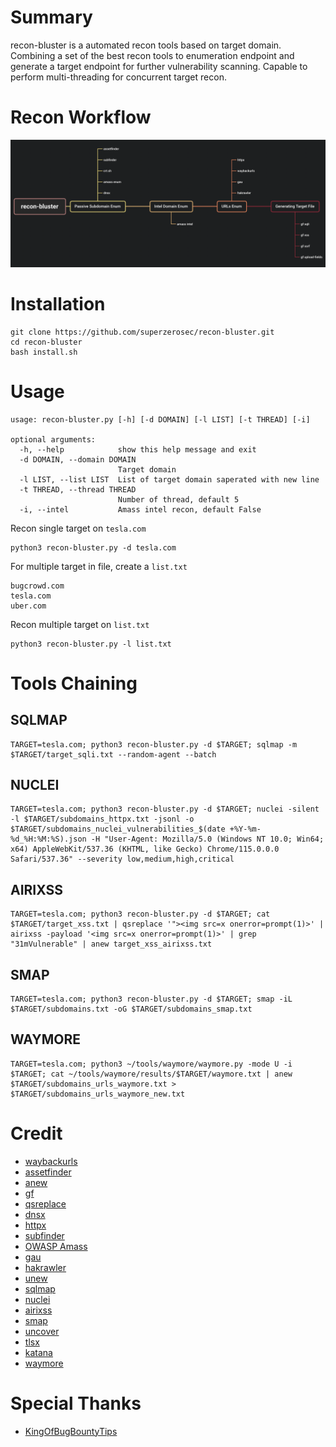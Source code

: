 # Summary
recon-bluster is a automated recon tools based on target domain. Combining a set of the best recon tools to enumeration endpoint and generate a target endpoint for further vulnerability scanning. Capable to perform multi-threading for concurrent target recon.
# Recon Workflow
![Alt text](images/xmind.png "recon workflow")
# Installation
```shell
git clone https://github.com/superzerosec/recon-bluster.git
cd recon-bluster
bash install.sh
```
# Usage
```shell
usage: recon-bluster.py [-h] [-d DOMAIN] [-l LIST] [-t THREAD] [-i]

optional arguments:
  -h, --help            show this help message and exit
  -d DOMAIN, --domain DOMAIN
                        Target domain
  -l LIST, --list LIST  List of target domain saperated with new line
  -t THREAD, --thread THREAD
                        Number of thread, default 5
  -i, --intel           Amass intel recon, default False
```

Recon single target on `tesla.com`
```shell
python3 recon-bluster.py -d tesla.com
```
For multiple target in file, create a `list.txt`
```shell
bugcrowd.com
tesla.com
uber.com
```
Recon multiple target on `list.txt`
```shell
python3 recon-bluster.py -l list.txt
```
# Tools Chaining
## SQLMAP
```shell
TARGET=tesla.com; python3 recon-bluster.py -d $TARGET; sqlmap -m $TARGET/target_sqli.txt --random-agent --batch
```
## NUCLEI
```shell
TARGET=tesla.com; python3 recon-bluster.py -d $TARGET; nuclei -silent -l $TARGET/subdomains_httpx.txt -jsonl -o $TARGET/subdomains_nuclei_vulnerabilities_$(date +%Y-%m-%d_%H:%M:%S).json -H "User-Agent: Mozilla/5.0 (Windows NT 10.0; Win64; x64) AppleWebKit/537.36 (KHTML, like Gecko) Chrome/115.0.0.0 Safari/537.36" --severity low,medium,high,critical
```
## AIRIXSS
```shell
TARGET=tesla.com; python3 recon-bluster.py -d $TARGET; cat $TARGET/target_xss.txt | qsreplace '"><img src=x onerror=prompt(1)>' | airixss -payload '<img src=x onerror=prompt(1)>' | grep "31mVulnerable" | anew target_xss_airixss.txt
```
## SMAP
```shell
TARGET=tesla.com; python3 recon-bluster.py -d $TARGET; smap -iL $TARGET/subdomains.txt -oG $TARGET/subdomains_smap.txt
```
## WAYMORE
```shell
TARGET=tesla.com; python3 ~/tools/waymore/waymore.py -mode U -i $TARGET; cat ~/tools/waymore/results/$TARGET/waymore.txt | anew $TARGET/subdomains_urls_waymore.txt > $TARGET/subdomains_urls_waymore_new.txt
```
# Credit
* [waybackurls](https://github.com/tomnomnom/waybackurls)
* [assetfinder](https://github.com/tomnomnom/assetfinder)
* [anew](https://github.com/tomnomnom/anew)
* [gf](https://github.com/tomnomnom/gf)
* [qsreplace](https://github.com/tomnomnom/qsreplace)
* [dnsx](https://github.com/projectdiscovery/dnsx)
* [httpx](https://github.com/projectdiscovery/httpx)
* [subfinder](https://github.com/projectdiscovery/subfinder)
* [OWASP Amass](https://github.com/OWASP/Amass)
* [gau](https://github.com/lc/gau)
* [hakrawler](https://github.com/hakluke/hakrawler)
* [unew](https://github.com/dwisiswant0/unew)
* [sqlmap](https://github.com/sqlmapproject/sqlmap)
* [nuclei](https://github.com/projectdiscovery/nuclei)
* [airixss](https://github.com/ferreiraklet/airixss)
* [smap](https://github.com/s0md3v/Smap)
* [uncover](https://github.com/projectdiscovery/uncover)
* [tlsx](https://github.com/projectdiscovery/tlsx)
* [katana](https://github.com/projectdiscovery/katana)
* [waymore](https://github.com/xnl-h4ck3r/waymore)
# Special Thanks
* [KingOfBugBountyTips](https://github.com/KingOfBugbounty/KingOfBugBountyTips)
